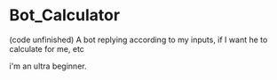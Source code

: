 # Bot_Calculator
(code unfinished)
A bot replying according to my inputs, if I want he to calculate for me, etc 

i'm an ultra beginner. 
